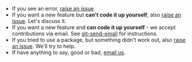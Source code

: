 - If you see an error, [raise an issue](https://todo.sr.ht/~royston/codsen-issue-tracker).
- If you want a new feature but **can't code it up yourself**, also [raise an issue](https://todo.sr.ht/~royston/codsen-issue-tracker). Let's discuss it.
- If you want a new feature and **can code it up yourself** - we accept contributions via email. See [git-send-email](https://git-send-email.io/) for instructions.
- If you tried to use a package, but something didn't work out, also [raise an issue](https://todo.sr.ht/~royston/codsen-issue-tracker). We'll try to help.
- If have anything to say, good or bad, [email us](/contacts/).
